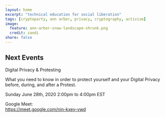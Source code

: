 ```yaml
---
layout: home
excerpt: "technical education for social liberation"
tags: [cryptoparty, ann arbor, privacy, cryptography, activism]
image:
  feature: ann-arbor-snow-landscape-shrunk.png
  credit: zandi
share: false
---
```


## Next Events
Digital Privacy & Protesting

What you need to know in order to protect yourself and your Digital Privacy before, during, and after a Protest.

Sunday June 28th, 2020 2:00pm to 4:00pm EST

Google Meet:
<br/>
https://meet.google.com/nin-kxey-vwd

[https://meet.google.com/nin-kxey-vwd]: https://meet.google.com/nin-kxey-vwd

[aha]: http://www.allhandsactive.org/
[aadl]: https://aadl.org/
[TinkerTech]: http://tinkertech.io

[Flyer]: https://docs.google.com/document/d/1_hbw-FhBaH2uRaJJJP897y9NDh0P5kM7RoWeq3FXPE4/edit?usp=sharing

[Facebook Event Link]: https://www.facebook.com/events/1176247389422529/
[Tweet]: https://twitter.com/CryptopartyAA/status/1258613816822239232

[facebookevent]: https://www.facebook.com/events/140211433332985/
[aadlevent]: https://aadl.org/internetsownboy
